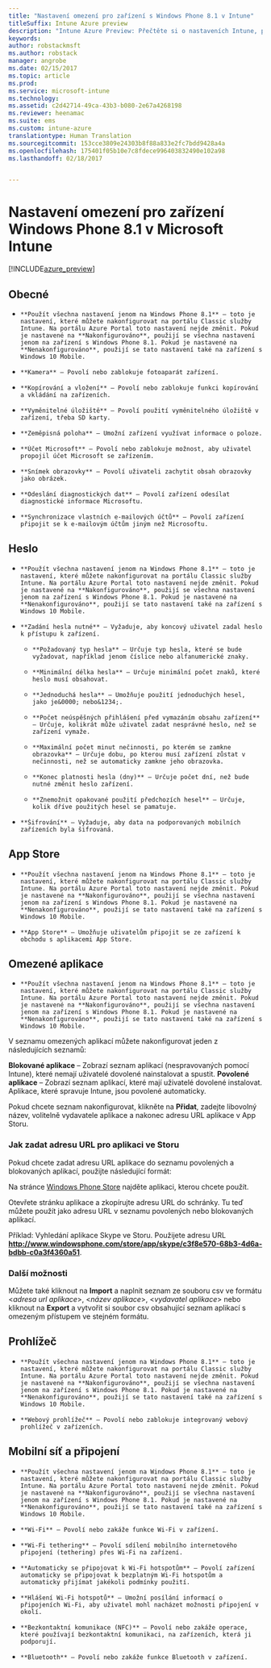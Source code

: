 ```yaml
---
title: "Nastavení omezení pro zařízení s Windows Phone 8.1 v Intune"
titleSuffix: Intune Azure preview
description: "Intune Azure Preview: Přečtěte si o nastaveních Intune, pomocí kterých můžete řídit nastavení a funkce na zařízeních Windows Phone 8.1."
keywords: 
author: robstackmsft
ms.author: robstack
manager: angrobe
ms.date: 02/15/2017
ms.topic: article
ms.prod: 
ms.service: microsoft-intune
ms.technology: 
ms.assetid: c2d42714-49ca-43b3-b080-2e67a4268198
ms.reviewer: heenamac
ms.suite: ems
ms.custom: intune-azure
translationtype: Human Translation
ms.sourcegitcommit: 153cce3809e24303b8f88a833e2fc7bdd9428a4a
ms.openlocfilehash: 175401f05b10e7c8fdece996403832490e102a98
ms.lasthandoff: 02/18/2017


---
```


# <a name="windows-phone-81-device-restriction-settings-in-microsoft-intune"></a>Nastavení omezení pro zařízení Windows Phone 8.1 v Microsoft Intune

[!INCLUDE[azure_preview](../includes/azure_preview.md)]

## <a name="general"></a>Obecné
-     **Použít všechna nastavení jenom na Windows Phone 8.1** – toto je nastavení, které můžete nakonfigurovat na portálu Classic služby Intune. Na portálu Azure Portal toto nastavení nejde změnit. Pokud je nastavené na **Nakonfigurováno**, použijí se všechna nastavení jenom na zařízení s Windows Phone 8.1. Pokud je nastavené na **Nenakonfigurováno**, použijí se tato nastavení také na zařízení s Windows 10 Mobile.
-     **Kamera** – Povolí nebo zablokuje fotoaparát zařízení.
-     **Kopírování a vložení** – Povolí nebo zablokuje funkci kopírování a vkládání na zařízeních.
-     **Vyměnitelné úložiště** – Povolí použití vyměnitelného úložiště v zařízení, třeba SD karty.
-     **Zeměpisná poloha** – Umožní zařízení využívat informace o poloze.
-     **Účet Microsoft** – Povolí nebo zablokuje možnost, aby uživatel propojil účet Microsoft se zařízením.
-     **Snímek obrazovky** – Povolí uživateli zachytit obsah obrazovky jako obrázek.
-     **Odeslání diagnostických dat** – Povolí zařízení odesílat diagnostické informace Microsoftu.
-     **Synchronizace vlastních e-mailových účtů** – Povolí zařízení připojit se k e-mailovým účtům jiným než Microsoftu.

## <a name="password"></a>Heslo
-     **Použít všechna nastavení jenom na Windows Phone 8.1** – toto je nastavení, které můžete nakonfigurovat na portálu Classic služby Intune. Na portálu Azure Portal toto nastavení nejde změnit. Pokud je nastavené na **Nakonfigurováno**, použijí se všechna nastavení jenom na zařízení s Windows Phone 8.1. Pokud je nastavené na **Nenakonfigurováno**, použijí se tato nastavení také na zařízení s Windows 10 Mobile.
-     **Zadání hesla nutné** – Vyžaduje, aby koncový uživatel zadal heslo k přístupu k zařízení.
    -     **Požadovaný typ hesla** – Určuje typ hesla, které se bude vyžadovat, například jenom číslice nebo alfanumerické znaky.
    -     **Minimální délka hesla** – Určuje minimální počet znaků, které heslo musí obsahovat.
    -     **Jednoduchá hesla** – Umožňuje použití jednoduchých hesel, jako je&0000; nebo&1234;.
    -     **Počet neúspěšných přihlášení před vymazáním obsahu zařízení** – Určuje, kolikrát může uživatel zadat nesprávné heslo, než se zařízení vymaže.
    -     **Maximální počet minut nečinnosti, po kterém se zamkne obrazovka** – Určuje dobu, po kterou musí zařízení zůstat v nečinnosti, než se automaticky zamkne jeho obrazovka.
    -     **Konec platnosti hesla (dny)** – Určuje počet dní, než bude nutné změnit heslo zařízení.
    -     **Znemožnit opakované použití předchozích hesel** – Určuje, kolik dříve použitých hesel se pamatuje.
-     **Šifrování** – Vyžaduje, aby data na podporovaných mobilních zařízeních byla šifrovaná.

## <a name="app-store"></a>App Store
-     **Použít všechna nastavení jenom na Windows Phone 8.1** – toto je nastavení, které můžete nakonfigurovat na portálu Classic služby Intune. Na portálu Azure Portal toto nastavení nejde změnit. Pokud je nastavené na **Nakonfigurováno**, použijí se všechna nastavení jenom na zařízení s Windows Phone 8.1. Pokud je nastavené na **Nenakonfigurováno**, použijí se tato nastavení také na zařízení s Windows 10 Mobile.
-     **App Store** – Umožňuje uživatelům připojit se ze zařízení k obchodu s aplikacemi App Store.

## <a name="restricted-apps"></a>Omezené aplikace

-     **Použít všechna nastavení jenom na Windows Phone 8.1** – toto je nastavení, které můžete nakonfigurovat na portálu Classic služby Intune. Na portálu Azure Portal toto nastavení nejde změnit. Pokud je nastavené na **Nakonfigurováno**, použijí se všechna nastavení jenom na zařízení s Windows Phone 8.1. Pokud je nastavené na **Nenakonfigurováno**, použijí se tato nastavení také na zařízení s Windows 10 Mobile.

V seznamu omezených aplikací můžete nakonfigurovat jeden z následujících seznamů:

**Blokované aplikace** – Zobrazí seznam aplikací (nespravovaných pomocí Intune), které nemají uživatelé dovolené nainstalovat a spustit.
**Povolené aplikace** – Zobrazí seznam aplikací, které mají uživatelé dovolené instalovat. Aplikace, které spravuje Intune, jsou povolené automaticky.

Pokud chcete seznam nakonfigurovat, klikněte na **Přidat**, zadejte libovolný název, volitelně vydavatele aplikace a nakonec adresu URL aplikace v App Storu.

### <a name="how-to-specify-the-url-to-an-app-in-the-store"></a>Jak zadat adresu URL pro aplikaci ve Storu

Pokud chcete zadat adresu URL aplikace do seznamu povolených a blokovaných aplikací, použijte následující formát:

Na stránce [Windows Phone Store](https://www.microsoft.com/store/apps/windows-phone) najděte aplikaci, kterou chcete použít.

Otevřete stránku aplikace a zkopírujte adresu URL do schránky. Tu teď můžete použít jako adresu URL v seznamu povolených nebo blokovaných aplikací.

Příklad: Vyhledání aplikace Skype ve Storu. Použijete adresu URL **http://www.windowsphone.com/store/app/skype/c3f8e570-68b3-4d6a-bdbb-c0a3f4360a51**.



### <a name="additional-options"></a>Další možnosti

Můžete také kliknout na **Import** a naplnit seznam ze souboru csv ve formátu <*adresa url aplikace*>, <*název aplikace*>, <*vydavatel aplikace*> nebo kliknout na **Export** a vytvořit si soubor csv obsahující seznam aplikací s omezeným přístupem ve stejném formátu.


## <a name="browser"></a>Prohlížeč
-     **Použít všechna nastavení jenom na Windows Phone 8.1** – toto je nastavení, které můžete nakonfigurovat na portálu Classic služby Intune. Na portálu Azure Portal toto nastavení nejde změnit. Pokud je nastavené na **Nakonfigurováno**, použijí se všechna nastavení jenom na zařízení s Windows Phone 8.1. Pokud je nastavené na **Nenakonfigurováno**, použijí se tato nastavení také na zařízení s Windows 10 Mobile.
-     **Webový prohlížeč** – Povolí nebo zablokuje integrovaný webový prohlížeč v zařízeních.

## <a name="cellular-and-connectivity"></a>Mobilní síť a připojení
-     **Použít všechna nastavení jenom na Windows Phone 8.1** – toto je nastavení, které můžete nakonfigurovat na portálu Classic služby Intune. Na portálu Azure Portal toto nastavení nejde změnit. Pokud je nastavené na **Nakonfigurováno**, použijí se všechna nastavení jenom na zařízení s Windows Phone 8.1. Pokud je nastavené na **Nenakonfigurováno**, použijí se tato nastavení také na zařízení s Windows 10 Mobile.
-     **Wi-Fi** – Povolí nebo zakáže funkce Wi-Fi v zařízení.
-     **Wi-Fi tethering** – Povolí sdílení mobilního internetového připojení (tethering) přes Wi-Fi na zařízení.
-     **Automaticky se připojovat k Wi-Fi hotspotům** – Povolí zařízení automaticky se připojovat k bezplatným Wi-Fi hotspotům a automaticky přijímat jakékoli podmínky použití.
-     **Hlášení Wi-Fi hotspotů** – Umožní posílání informací o připojeních Wi-Fi, aby uživatel mohl nacházet možnosti připojení v okolí.
-     **Bezkontaktní komunikace (NFC)** – Povolí nebo zakáže operace, které používají bezkontaktní komunikaci, na zařízeních, která ji podporují.
-     **Bluetooth** – Povolí nebo zakáže funkce Bluetooth v zařízení.

